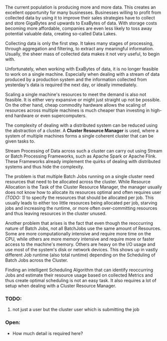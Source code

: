 The current population is producing more and more data. This creates an excellent opportunity for many businesses. Businesses willing to profit from collected data by using it to improve their sales strategies have to collect and store GigaBytes and upwards to ExaBytes of data. With storage costs becoming more affordable, companies are even less likely to toss away potential valuable data, creating so-called Data Lakes.

Collecting data is only the first step. It takes many stages of processing, through aggregation and filtering, to extract any meaningful information. Usually, the sheer mass of collected data makes it not very useful, to begin with.

Unfortunately, when working with ExaBytes of data, it is no longer feasible to work on a single machine. Especially when dealing with a stream of data produced by a production system and the information collected from yesterday's data is required the next day, or ideally immediately.

Scaling a single machine's resources to meet the demand is also not feasible. It is either very expansive or might just straight up not be possible. On the other hand, cheap commodity hardware allows the scaling of resources across multiple machines is much cheaper than investing in high-end hardware or even supercomputers.

The complexity of dealing with a distributed system can be reduced using the abstraction of a cluster. A **Cluster Resource Manager** is used, where a system of multiple machines forms a single coherent cluster that can be given tasks to.

Stream Processing of Data across such a cluster can carry out using Stream or Batch Processing Frameworks, such as Apache Spark or Apache Flink. These Frameworks already implement the quirks of dealing with distributed systems and thus hide the complexity.


The problem is that multiple Batch Jobs running on a single cluster need resources that need to be allocated across the cluster. While Resource Allocation is the Task of the Cluster Resource Manager, the manager usually does not know how to allocate its resources optimal and often requires user *(TODO: 1)* to specify the resources that should be allocated per job. This usually leads to either too little resources being allocated per job, starving jobs and increasing the runtime, or more often over-committing resources and thus leaving resources in the cluster unused.

Another problem that arises is the fact that even though the reoccurring nature of Batch Jobs, not all BatchJobs use the same amount of Resources. Some are more computationally intensive and require more time on the CPU, while others are more memory intensive and require more or faster access to the machine's memory. Others are heavy on the I/O usage and use most of the system's disk or network devices. This shows up in vastly different Job runtime (also total runtime) depending on the Scheduling of Batch Jobs across the Cluster.

Finding an intelligent Scheduling Algorithm that can identify reoccurring Jobs and estimate their resource usage based on collected Metrics and thus create optimal scheduling is not an easy task. It also requires a lot of setup when dealing with a Cluster Resource Manager.


### TODO:
1. not just a user but the cluster user which is submitting the job

### Open:
- How much detail is required here?

